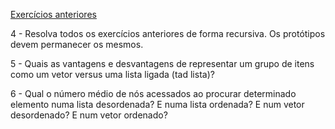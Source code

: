 [Exercícios anteriores](../listas/TAD_Lista/)

4 - Resolva todos os exercícios anteriores de forma recursiva. Os protótipos devem permanecer os mesmos.

5 - Quais as vantagens e desvantagens de representar um grupo de itens como um vetor versus uma lista ligada (tad lista)?

6 - Qual o número médio de nós acessados ao procurar determinado elemento numa lista desordenada? E numa lista ordenada? E num vetor desordenado? E num vetor ordenado?
